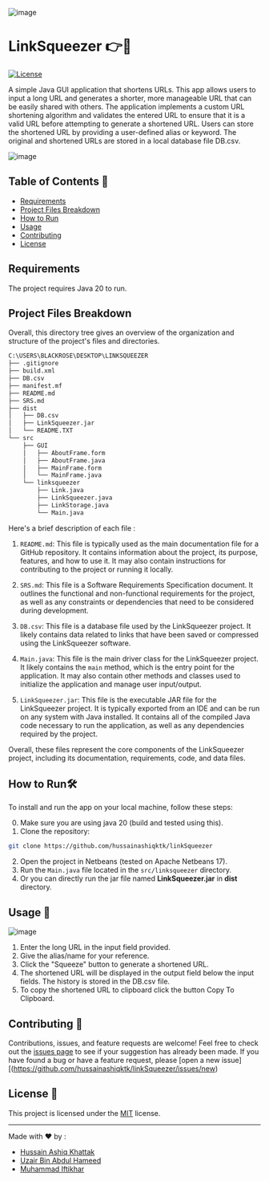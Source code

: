 ![image](https://github.com/hussainashiqktk/linkSqueezer/assets/74835399/d9e64d0b-1d68-4de8-a0fd-f07b448c89a1)


# LinkSqueezer 👉🔗

[![License](https://img.shields.io/badge/License-MIT-blue.svg)](https://opensource.org/licenses/MIT)

A simple Java GUI application that shortens URLs. This app allows users to input a long URL and generates a shorter, more manageable URL that can be easily shared with others. The application implements a custom URL shortening algorithm and validates the entered URL to ensure that it is a valid URL before attempting to generate a shortened URL. Users can store the shortened URL by providing a user-defined alias or keyword. The original and shortened URLs are stored in a local database file DB.csv.

![image](https://github.com/hussainashiqktk/linkSqueezer/assets/74835399/650dc2c6-f805-4252-ad0c-cea011c7dd67)


## Table of Contents 📜

- [Requirements](#requirements)
- [Project Files Breakdown](#project-files-breakdown)
- [How to Run](#how-to-run-🛠️)
- [Usage](#usage-🚀)
- [Contributing](#contributing-🤝)
- [License](#license-📝)

## Requirements
The project requires Java 20 to run.

## Project Files Breakdown

Overall, this directory tree gives an overview of the organization and structure of the project's files and directories.

```sh
C:\USERS\BLACKROSE\DESKTOP\LINKSQUEEZER
├── .gitignore
├── build.xml
├── DB.csv
├── manifest.mf
├── README.md
├── SRS.md
├── dist
│   ├── DB.csv
│   ├── LinkSqueezer.jar
│   └── README.TXT
└── src
    ├── GUI
    │   ├── AboutFrame.form
    │   ├── AboutFrame.java
    │   ├── MainFrame.form
    │   └── MainFrame.java
    └── linksqueezer
        ├── Link.java
        ├── LinkSqueezer.java
        ├── LinkStorage.java
        └── Main.java
```
Here's a brief description of each file : 

1. `README.md`: This file is typically used as the main documentation file for a GitHub repository. It contains information about the project, its purpose, features, and how to use it. It may also contain instructions for contributing to the project or running it locally.

2. `SRS.md`: This file is a Software Requirements Specification document. It outlines the functional and non-functional requirements for the project, as well as any constraints or dependencies that need to be considered during development.

3. `DB.csv`: This file is a database file used by the LinkSqueezer project. It likely contains data related to links that have been saved or compressed using the LinkSqueezer software.

4. `Main.java`: This file is the main driver class for the LinkSqueezer project. It likely contains the `main` method, which is the entry point for the application. It may also contain other methods and classes used to initialize the application and manage user input/output.

5. `LinkSqueezer.jar`: This file is the executable JAR file for the LinkSqueezer project. It is typically exported from an IDE and can be run on any system with Java installed. It contains all of the compiled Java code necessary to run the application, as well as any dependencies required by the project. 

Overall, these files represent the core components of the LinkSqueezer project, including its documentation, requirements, code, and data files.

## How to Run🛠️

To install and run the app on your local machine, follow these steps:

0. Make sure you are using java 20 (build and tested using this).
1. Clone the repository:

```sh
git clone https://github.com/hussainashiqktk/linkSqueezer
```

2. Open the project in Netbeans (tested on Apache Netbeans 17).
3. Run the `Main.java` file located in the `src/linksqueezer` directory.
4. Or you can directly run the jar file named **LinkSqueezer.jar** in **dist** directory. 

## Usage 🚀

![image](https://github.com/hussainashiqktk/linkSqueezer/assets/74835399/1837f514-31a8-491a-8b80-f36b8c4a7063)


1. Enter the long URL in the input field provided.
2. Give the alias/name for your reference.
3. Click the "Squeeze" button to generate a shortened URL.
4. The shortened URL will be displayed in the output field below the input fields. The history is stored in the DB.csv file.
5. To copy the shortened URL to clipboard click the button Copy To Clipboard.

## Contributing 🤝

Contributions, issues, and feature requests are welcome! Feel free to check out the [issues page](https://github.com/hussainashiqktk/linkSqueezer/issues) to see if your suggestion has already been made. If you have found a bug or have a feature request, please [open a new issue][(https://github.com/hussainashiqktk/linkSqueezer/issues/new)

## License 📝

This project is licensed under the [MIT](https://opensource.org/licenses/MIT) license.

---

Made with ❤️ by :
- [Hussain Ashiq Khattak](https://github.com/hussainashiqktk)
- [Uzair Bin Abdul Hameed]()
- [Muhammad Iftikhar]()
